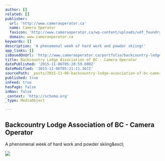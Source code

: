 ```yaml
---
author: []
related: []
publisher:
  url: 'http://www.cameraoperator.ca'
  name: Camera Operator
  favicon: 'http://www.cameraoperator.ca/wp-content/uploads/udf_foundry/images/favicon.png'
  domain: www.cameraoperator.ca
keywords: []
description: 'A phenomenal week of hard work and powder skiing!'
app_links: []
isBasedOnUrl: 'http://www.cameraoperator.ca/portfolio/backcountry-lodge-association-of-bc/'
title: Backcountry Lodge Association of BC - Camera Operator
datePublished: '2015-11-06T05:28:59.000Z'
dateModified: '2015-11-06T05:21:11.367Z'
sourcePath: _posts/2015-11-06-backcountry-lodge-association-of-bc-camera-operator.md
published: true
inFeed: true
hasPage: false
inNav: false
_context: 'http://schema.org'
_type: MediaObject

---
```

<article style=""><h1>Backcountry Lodge Association of BC - Camera Operator</h1><p>A phenomenal week of hard work and powder skiing&amp;excl;</p><img src="http://www.cameraoperator.ca/wp-content/uploads/2015/07/backcountry-lodge-association-of-bc.png" /></article>